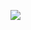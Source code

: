 [comment]:
  ![](https://github-readme-stats.vercel.app/api?username=zhaozg&count_private=true&hide_title=true)
[comment]:
  ![](https://github-readme-stats.vercel.app/api/top-langs/?username=zhaozg&layout=compact)

![](https://github-profile-trophy.vercel.app/?username=zhaozg&theme=gruvbox&no-frame=true&&column=3&margin-w=20&margin-h=20)
